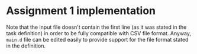 # Assignment 1 implementation

Note that the input file doesn't contain the first line (as it was stated in the task definition) in order to be fully compatible with CSV file format. Anyway, `main.d` file can be edited easily to provide support for the file format stated in the definition.
